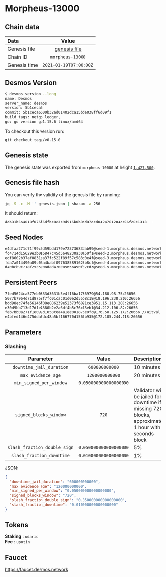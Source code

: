 # Morpheus-13000

## Chain data
| Data | Value | 
| :--- | :---: |
| Genesis file |  [genesis file](genesis.json) |
| Chain ID | `morpheus-13000` |
| Genesis time | `2021-01-19T07:00:00Z` |

## Desmos Version
```sh
$ desmos version --long
name: Desmos
server_name: desmos
version: 5b1ceca6
commit: 5b1ceca6600b32ad01402dca15bde038ff6d09f1
build_tags: netgo ledger,
go: go version go1.15.6 linux/amd64
```

To checkout this version run: 

```
git checkout tags/v0.15.0
```

## Genesis state
The genesis state was exported from `morpheus-10000` at height [`1,427,500`](https://morpheus-10000.desmos.network/blocks/1427500).

## Genesis file hash
You can verify the validity of the genesis file by running:

```sh
jq -S -c -M '' genesis.json | shasum -a 256
```

It should return:

```
dab31b5a4018f075f5dfbc8e3c9d915b0b3cd87acd0424761284ee56f20c1313  -
```

## Seed Nodes
```sh
e4dfaa271c71f99c6d59bdd179e72373683dab99@seed-1.morpheus.desmos.network:26656
fc4714d15629e3b016847c45d5648230a30a50f1@seed-2.morpheus.desmos.network:26656
edf8602b37af0831ea37fc522f89f57c583c0e4f@seed-3.morpheus.desmos.network:26656
fda7a014490a89c06a4babf0976385891625b8cf@seed-4.morpheus.desmos.network:26656
d40bcb9c71af25c5208dad470e05656490fc2cd3@seed-5.morpheus.desmos.network:26656
```

## Persistent Peers
```sh
7fed5624ca577eb0333d3631b5e4f16ba1736979@54.180.98.75:26656
5077b7964d71d8758f7fc01cac01d0e2d55b8c18@18.196.238.210:26656
bdd98ec74fe56146f08e886239e52373f6821ce3@51.15.113.208:26656
e30d9bb713d17d1e4380b2e2a6df4b5c76c73eb1@34.212.106.82:26656
feb7bb0a271f18092d1058cea4a1ee001875e0fc@176.58.125.142:26656 //Witval
e4bfed146e475dda7dc48a5bf166770d156fb935@172.105.244.118:26656
```

## Parameters

### Slashing
| Parameter | Value | Description |
| :-------: | :---: | :---------- |
| `downtime_jail_duration` | `600000000000` | 10 minutes |
| `max_evidence_age` |  `1200000000000` | 20 minutes |
| `min_signed_per_window` |  `0.050000000000000000` | |
| `signed_blocks_window` |  `720` | Validator will be jailed for downtime if  missing 720 blocks, approximately 1 hour with 5 seconds block |
| `slash_fraction_double_sign` |  `0.050000000000000000` | 5% |
| `slash_fraction_downtime` |  `0.010000000000000000` | 1% |

JSON:
```json
{
  "downtime_jail_duration": "600000000000",
  "max_evidence_age": "120000000000",
  "min_signed_per_window": "0.050000000000000000",
  "signed_blocks_window": "720",
  "slash_fraction_double_sign": "0.050000000000000000",
  "slash_fraction_downtime": "0.010000000000000000"
}
```

## Tokens
__Staking__ : `udaric` \
__Fee__ : `upotin`

## Faucet
https://faucet.desmos.network
